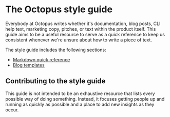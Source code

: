 # The Octopus style guide

Everybody at Octopus writes whether it's documentation, blog posts, CLI help text, marketing copy, pitches, or text within the product itself. This guide aims to be a useful resource to serve as a quick reference to keep us consistent whenever we're unsure about how to write a piece of text.

The style guide includes the following sections:

- [Markdown quick reference](markdown.md)
- [Blog templates](blog-templates/readme.md)

## Contributing to the style guide

This guide is not intended to be an exhaustive resource that lists every possible way of doing something. Instead, it focuses getting people up and running as quickly as possible and a place to add new insights as they occur.

